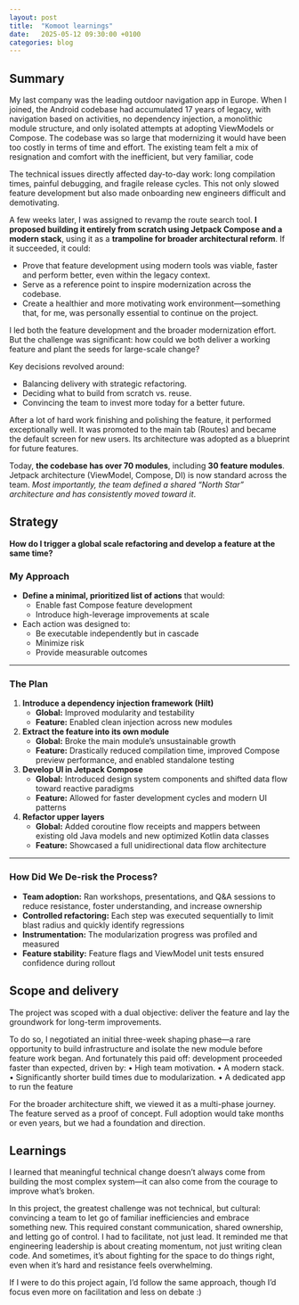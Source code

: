 ```yaml
---
layout: post
title:  "Komoot learnings"
date:   2025-05-12 09:30:00 +0100
categories: blog
---
```


## Summary

My last company was the leading outdoor navigation app in Europe. When I joined, the Android codebase had accumulated 17 years of legacy, with navigation based on activities, no dependency injection, a monolithic module structure, and only isolated attempts at adopting ViewModels or Compose. The codebase was so large that modernizing it would have been too costly in terms of time and effort. The existing team felt a mix of resignation and comfort with the inefficient, but very familiar, code

The technical issues directly affected day-to-day work: long compilation times, painful debugging, and fragile release cycles. This not only slowed feature development but also made onboarding new engineers difficult and demotivating.

A few weeks later, I was assigned to revamp the route search tool. **I proposed building it entirely from scratch using Jetpack Compose and a modern stack**, using it as a **trampoline for broader architectural reform**. 
If it succeeded, it could:

* 	Prove that feature development using modern tools was viable, faster and perform better, even within the legacy context.
* 	Serve as a reference point to inspire modernization across the codebase.
* 	Create a healthier and more motivating work environment—something that, for me, was personally essential to continue on the project.

I led both the feature development and the broader modernization effort. But the challenge was significant: how could we both deliver a working feature and plant the seeds for large-scale change?

Key decisions revolved around:

* 	Balancing delivery with strategic refactoring.
* 	Deciding what to build from scratch vs. reuse.
* 	Convincing the team to invest more today for a better future.

After a lot of hard work finishing and polishing the feature, it performed exceptionally well. It was promoted to the main tab (Routes) and became the default screen for new users. Its architecture was adopted as a blueprint for future features.

Today, **the codebase has over 70 modules**, including **30 feature modules**. Jetpack architecture (ViewModel, Compose, DI) is now standard across the team. *Most importantly, the team defined a shared “North Star” architecture and has consistently moved toward it*.


## Strategy

**How do I trigger a global scale refactoring and develop a feature at the same time?** 


### My Approach

- **Define a minimal, prioritized list of actions** that would:
    - Enable fast Compose feature development
    - Introduce high-leverage improvements at scale
- Each action was designed to:
    - Be executable independently but in cascade
    - Minimize risk
    - Provide measurable outcomes

---

### The Plan

1. **Introduce a dependency injection framework (Hilt)**
    - **Global:** Improved modularity and testability
    - **Feature:** Enabled clean injection across new modules
2. **Extract the feature into its own module**
    - **Global:** Broke the main module’s unsustainable growth
    - **Feature:** Drastically reduced compilation time, improved Compose preview performance, and enabled standalone testing
3. **Develop UI in Jetpack Compose**
    - **Global:** Introduced design system components and shifted data flow toward reactive paradigms
    - **Feature:** Allowed for faster development cycles and modern UI patterns
4. **Refactor upper layers**
    - **Global:** Added coroutine flow receipts and mappers between existing old Java models and new optimized Kotlin data classes
    - **Feature:** Showcased a full unidirectional data flow architecture

---

### How Did We De-risk the Process?

- **Team adoption:** Ran workshops, presentations, and Q\&A sessions to reduce resistance, foster understanding, and increase ownership
- **Controlled refactoring:** Each step was executed sequentially to limit blast radius and quickly identify regressions
- **Instrumentation:** The modularization progress was profiled and measured
- **Feature stability:** Feature flags and ViewModel unit tests ensured confidence during rollout


## Scope and delivery

The project was scoped with a dual objective: deliver the feature and lay the groundwork for long-term improvements. 

To do so, I negotiated an initial three-week shaping phase—a rare opportunity to build infrastructure and isolate the new module before feature work began. And fortunately this paid off: development proceeded faster than expected, driven by:
	•	High team motivation.
	•	A modern stack.
	•	Significantly shorter build times due to modularization.
    •	A dedicated app to run the feature

For the broader architecture shift, we viewed it as a multi-phase journey. The feature served as a proof of concept. Full adoption would take months or even years, but we had a foundation and direction.

## Learnings

I learned that meaningful technical change doesn’t always come from building the most complex system—it can also come from the courage to improve what’s broken. 

In this project, the greatest challenge was not technical, but cultural: convincing a team to let go of familiar inefficiencies and embrace something new. This required constant communication, shared ownership, and letting go of control. I had to facilitate, not just lead. It reminded me that engineering leadership is about creating momentum, not just writing clean code. And sometimes, it’s about fighting for the space to do things right, even when it’s hard and resistance feels overwhelming.

If I were to do this project again, I’d follow the same approach, though I’d focus even more on facilitation and less on debate :)
